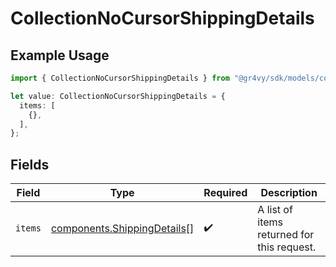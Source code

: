 # CollectionNoCursorShippingDetails

## Example Usage

```typescript
import { CollectionNoCursorShippingDetails } from "@gr4vy/sdk/models/components";

let value: CollectionNoCursorShippingDetails = {
  items: [
    {},
  ],
};
```

## Fields

| Field                                                                      | Type                                                                       | Required                                                                   | Description                                                                |
| -------------------------------------------------------------------------- | -------------------------------------------------------------------------- | -------------------------------------------------------------------------- | -------------------------------------------------------------------------- |
| `items`                                                                    | [components.ShippingDetails](../../models/components/shippingdetails.md)[] | :heavy_check_mark:                                                         | A list of items returned for this request.                                 |